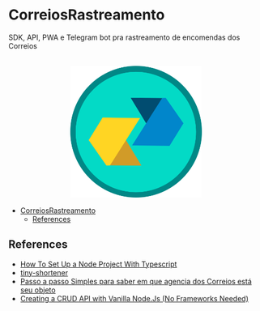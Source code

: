 # CorreiosRastreamento
SDK, API, PWA e Telegram bot pra rastreamento de encomendas dos Correios

<div align="center">
  <br>
    <img width="260" src="./logo/logo.png" />
  <br>
</div>

- [CorreiosRastreamento](#correiosrastreamento)
  - [References](#references)

## References

- [How To Set Up a Node Project With Typescript](https://www.digitalocean.com/community/tutorials/setting-up-a-node-project-with-typescript)
- [tiny-shortener](https://github.com/Fazendaaa/tiny-shortener)
- [Passo a passo Simples para saber em que agencia dos Correios está seu objeto](https://rastreamentocorreios.tv/passo-a-passo-simples-para-saber-em-que-agencia-dos-correios-esta-seu-objeto/)
- [Creating a CRUD API with Vanilla Node.Js (No Frameworks Needed)](https://medium.com/@muhebollah.diu/creating-a-crud-api-with-plain-vanilla-node-js-no-frameworks-needed-52e2dab7ac67)
